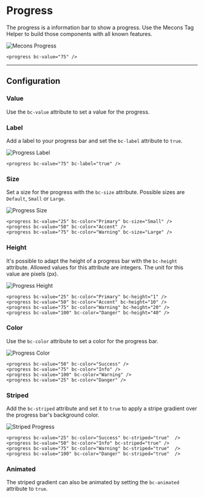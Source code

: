 # Progress

The progress is a information bar to show a progress. Use the Mecons Tag Helper to build those components with all known features.

![Mecons Progress](/images/progress_01.png)

```markup
<progress bc-value="75" />
```

---

## Configuration

### Value

Use the `bc-value` attribute to set a value for the progress.

### Label

Add a label to your progress bar and set the `bc-label` attribute to `true`.

![Progress Label](/images/progress_02.png)

```markup
<progress bc-value="75" bc-label="true" />
```

### Size

Set a size for the progress with the `bc-size` attribute. Possible sizes are `Default`, `Small` or `Large`.

![Progress Size](/images/progress_03.png)

```markup
<progress bc-value="25" bc-color="Primary" bc-size="Small" />
<progress bc-value="50" bc-color="Accent" />
<progress bc-value="75" bc-color="Warning" bc-size="Large" />
```

### Height

It's possible to adapt the height of a progress bar with the `bc-height` attribute. Allowed values for this attribute are integers. The unit for this value are pixels (px).

![Progress Height](/images/progress_04.png)

```markup
<progress bc-value="25" bc-color="Primary" bc-height="1" />
<progress bc-value="50" bc-color="Accent" bc-height="10" />
<progress bc-value="75" bc-color="Warning" bc-height="20" />
<progress bc-value="100" bc-color="Danger" bc-height="40" />
```

### Color

Use the `bc-color` attribute to set a color for the progress bar.

![Progress Color](/images/progress_05.png)

```markup
<progress bc-value="50" bc-color="Success" />
<progress bc-value="75" bc-color="Info" />
<progress bc-value="100" bc-color="Warning" />
<progress bc-value="25" bc-color="Danger" />
```

### Striped

Add the `bc-striped` attribute and set it to `true` to apply a stripe gradient over the progress bar's background color.

![Striped Progress](/images/progress_06.png)

```markup
<progress bc-value="25" bc-color="Success" bc-striped="true"  />
<progress bc-value="50" bc-color="Info" bc-striped="true" />
<progress bc-value="75" bc-color="Warning" bc-striped="true"  />
<progress bc-value="100" bc-color="Danger" bc-striped="true"  />
```

### Animated

The striped gradient can also be animated by setting the `bc-animated` attribute to `true`.